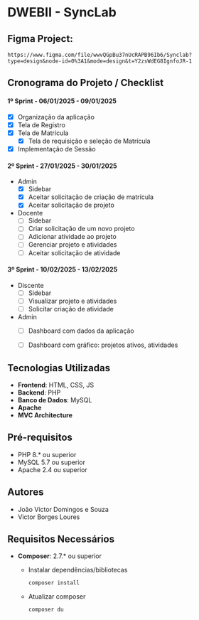 # DWEBII - SyncLab

## Figma Project:
```blockquote
https://www.figma.com/file/wwvQGpBu37nUcRAPB96Ib6/Synclab?type=design&node-id=0%3A1&mode=design&t=Y2zsWdEG8IgnfoJR-1
```

## Cronograma do Projeto / Checklist
#### 1º Sprint - 06/01/2025 - 09/01/2025
- [x] Organização da aplicação
- [x] Tela de Registro
- [x] Tela de Matrícula
    - [x] Tela de requisição e seleção de Matrícula
- [x] Implementação de Sessão

#### 2º Sprint - 27/01/2025 - 30/01/2025
- Admin
  - [x] Sidebar
  - [x] Aceitar solicitação de criação de matrícula
  - [x] Aceitar solicitação de projeto
- Docente
  - [ ] Sidebar
  - [ ] Criar solicitação de um novo projeto
  - [ ] Adicionar atividade ao projeto
  - [ ] Gerenciar projeto e atividades
  - [ ] Aceitar solicitação de atividade

#### 3º Sprint - 10/02/2025 - 13/02/2025
- Discente
  - [ ] Sidebar
  - [ ] Visualizar projeto e atividades
  - [ ] Solicitar criação de atividade
- Admin
  - [ ] Dashboard com dados da aplicação
  - [ ] Dashboard com gráfico: projetos ativos, atividades


## Tecnologias Utilizadas

- **Frontend**: HTML, CSS, JS
- **Backend**: PHP
- **Banco de Dados**: MySQL
- **Apache**
- **MVC Architecture**

## Pré-requisitos
- PHP 8.* ou superior
- MySQL 5.7 ou superior
- Apache 2.4 ou superior


## Autores
- João Victor Domingos e Souza
- Victor Borges Loures

## Requisitos Necessários
- **Composer**: 2.7.* ou superior
  - Instalar dependências/bibliotecas
    ```bash
    composer install
    ```
    
  - Atualizar composer
    ```bash
    composer du
    ```
